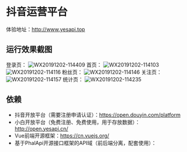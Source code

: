 # 抖音运营平台

体验地址：http://www.yesapi.top

## 运行效果截图
登录页：
![WX20191202-114409](https://user-images.githubusercontent.com/12585518/69929196-1c27bd00-14f9-11ea-8609-fb51bf6ee571.png)
首页：
![WX20191202-114103](https://user-images.githubusercontent.com/12585518/69929207-29dd4280-14f9-11ea-82d8-a4dd9577997a.png)
![WX20191202-114116](https://user-images.githubusercontent.com/12585518/69929215-31045080-14f9-11ea-8073-a585811e678f.png)
粉丝页：
![WX20191202-114146](https://user-images.githubusercontent.com/12585518/69929266-601ac200-14f9-11ea-9467-ab5047af3dfa.png)
关注页：
![WX20191202-114157](https://user-images.githubusercontent.com/12585518/69929293-7759af80-14f9-11ea-975f-59881222d4aa.png)
统计页：
![WX20191202-114235](https://user-images.githubusercontent.com/12585518/69929314-88a2bc00-14f9-11ea-948b-96007757781e.png)

## 依赖

+ 抖音开放平台（需要注册申请认证）：https://open.douyin.com/platform
+ 小白开放平台（免费注册、免费使用，用于存放数据）：http://open.yesapi.cn/
+ Vue前端开源框架：https://cn.vuejs.org/
+ 基于PhalApi开源接口框架的API域（前后端分离，配套使用）：
